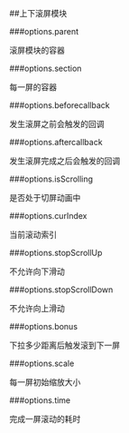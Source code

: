##上下滚屏模块

###options.parent

滚屏模块的容器


###options.section

每一屏的容器


###options.beforecallback

发生滚屏之前会触发的回调

###options.aftercallback

发生滚屏完成之后会触发的回调

###options.isScrolling

是否处于切屏动画中

###options.curIndex

当前滚动索引


###options.stopScrollUp

不允许向下滑动


###options.stopScrollDown

不允许向上滑动

###options.bonus

下拉多少距离后触发滚到下一屏

###options.scale

每一屏初始缩放大小

###options.time

完成一屏滚动的耗时